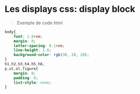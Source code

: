 # Les displays css: display block
> Exemple de code html

```css
body{
    font: 1.6rem;
    margin: 0;
    letter-spacing: 0.1rem;
    line-height: 1.6;
    background-color: rgb(30, 28, 28);
}
h1,h2,h3,h4,h5,h6,
p,ul,ol,figure{
    margin: 0;
    padding: 0;
    list-style: none;
}
```
